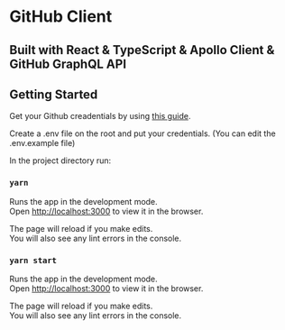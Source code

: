 # GitHub Client

## Built with React & TypeScript & Apollo Client & GitHub GraphQL API

## Getting Started

Get your Github creadentials by using [this guide](https://docs.github.com/en/authentication/keeping-your-account-and-data-secure/creating-a-personal-access-token).

Create a .env file on the root and put your credentials. (You can edit the .env.example file)

In the project directory run:

### `yarn`

Runs the app in the development mode.\
Open [http://localhost:3000](http://localhost:3000) to view it in the browser.

The page will reload if you make edits.\
You will also see any lint errors in the console.

### `yarn start`

Runs the app in the development mode.\
Open [http://localhost:3000](http://localhost:3000) to view it in the browser.

The page will reload if you make edits.\
You will also see any lint errors in the console.
